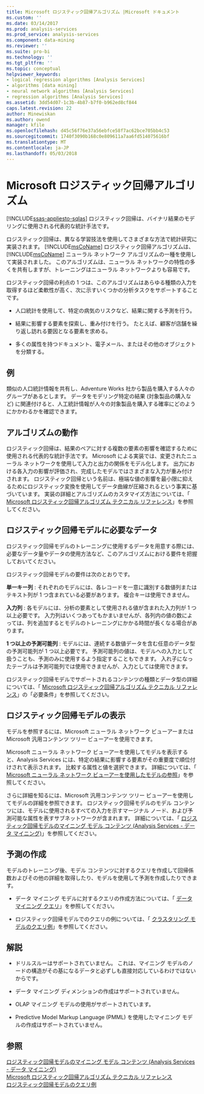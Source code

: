 ```yaml
---
title: Microsoft ロジスティック回帰アルゴリズム |Microsoft ドキュメント
ms.custom: ''
ms.date: 03/14/2017
ms.prod: analysis-services
ms.prod_service: analysis-services
ms.component: data-mining
ms.reviewer: ''
ms.suite: pro-bi
ms.technology: ''
ms.tgt_pltfrm: ''
ms.topic: conceptual
helpviewer_keywords:
- logical regression algorithms [Analysis Services]
- algorithms [data mining]
- neural network algorithms [Analysis Services]
- regression algorithms [Analysis Services]
ms.assetid: 3dd54d07-1c3b-4b87-b7f0-b962ed8cf844
caps.latest.revision: 22
author: Minewiskan
ms.author: owend
manager: kfile
ms.openlocfilehash: d45c56f76e37a56ebfce58f7ac62bce705bb4c53
ms.sourcegitcommit: 1740f3090b168c0e809611a7aa6fd514075616bf
ms.translationtype: MT
ms.contentlocale: ja-JP
ms.lasthandoff: 05/03/2018
---
```

# <a name="microsoft-logistic-regression-algorithm"></a>Microsoft ロジスティック回帰アルゴリズム
[!INCLUDE[ssas-appliesto-sqlas](../../includes/ssas-appliesto-sqlas.md)]
  ロジスティック回帰は、バイナリ結果のモデリングに使用される代表的な統計手法です。  
  
 ロジスティック回帰は、異なる学習技法を使用してさまざまな方法で統計研究に実装されます。 [!INCLUDE[msCoName](../../includes/msconame-md.md)] ロジスティック回帰アルゴリズムは、 [!INCLUDE[msCoName](../../includes/msconame-md.md)] ニューラル ネットワーク アルゴリズムの一種を使用して実装されました。 このアルゴリズムは、ニューラル ネットワークの特性の多くを共有しますが、トレーニングはニューラル ネットワークよりも容易です。  
  
 ロジスティック回帰の利点の 1 つは、このアルゴリズムはあらゆる種類の入力を取得するほど柔軟性が高く、次に示すいくつかの分析タスクをサポートすることです。  
  
-   人口統計を使用して、特定の病気のリスクなど、結果に関する予測を行う。  
  
-   結果に影響する要素を探索し、重み付けを行う。 たとえば、顧客が店舗を繰り返し訪れる要因となる要素を求める。  
  
-   多くの属性を持つドキュメント、電子メール、またはその他のオブジェクトを分類する。  
  
## <a name="example"></a>例  
 類似の人口統計情報を共有し、Adventure Works 社から製品を購入する人々のグループがあるとします。 データをモデリング特定の結果 (対象製品の購入など) に関連付けると、人工統計情報が人々の対象製品を購入する確率にどのようにかかわるかを確認できます。  
  
## <a name="how-the-algorithm-works"></a>アルゴリズムの動作  
 ロジスティック回帰は、結果のペアに対する複数の要素の影響を確認するために使用される代表的な統計手法です。 Microsoft による実装では、変更されたニューラル ネットワークを使用して入力と出力の関係をモデル化します。 出力における各入力の影響が評価され、完成したモデルではさまざまな入力が重み付けされます。 ロジスティック回帰という名前は、極端な値の影響を最小限に抑えるためにロジスティック変換を使用してデータ曲線が圧縮されるという事実に基づいています。 実装の詳細とアルゴリズムのカスタマイズ方法については、「 [Microsoft ロジスティック回帰アルゴリズム テクニカル リファレンス](../../analysis-services/data-mining/microsoft-logistic-regression-algorithm-technical-reference.md)」を参照してください。  
  
## <a name="data-required-for-logistic-regression-models"></a>ロジスティック回帰モデルに必要なデータ  
 ロジスティック回帰モデルのトレーニングに使用するデータを用意する際には、必要なデータ量やデータの使用方法など、このアルゴリズムにおける要件を把握しておいてください。  
  
 ロジスティック回帰モデルの要件は次のとおりです。  
  
 **単一キー列** : それぞれのモデルには、各レコードを一意に識別する数値列またはテキスト列が 1 つ含まれている必要があります。 複合キーは使用できません。  
  
 **入力列** : 各モデルには、分析の要素として使用される値が含まれた入力列が 1 つ以上必要です。 入力列はいくつあってもかまいませんが、各列内の値の数によっては、列を追加するとモデルのトレーニングにかかる時間が長くなる場合があります。  
  
 **1 つ以上の予測可能列** : モデルには、連続する数値データを含む任意のデータ型の予測可能列が 1 つ以上必要です。 予測可能列の値は、モデルへの入力として扱うことも、予測のみに使用するよう指定することもできます。 入れ子になったテーブルは予測可能列では使用できませんが、入力としては使用できます。  
  
 ロジスティック回帰モデルでサポートされるコンテンツの種類とデータ型の詳細については、「 [Microsoft ロジスティック回帰アルゴリズム テクニカル リファレンス](../../analysis-services/data-mining/microsoft-logistic-regression-algorithm-technical-reference.md)」の「必要条件」を参照してください。  
  
## <a name="viewing-a-logistic-regression-model"></a>ロジスティック回帰モデルの表示  
 モデルを参照するには、Microsoft ニューラル ネットワーク ビューアーまたは Microsoft 汎用コンテンツ ツリー ビューアーを使用できます。  
  
 Microsoft ニューラル ネットワーク ビューアーを使用してモデルを表示すると、Analysis Services には、特定の結果に影響する要素がその重要度で順位付けされて表示されます。 比較する属性と値を選択できます。 詳細については、「 [Microsoft ニューラル ネットワーク ビューアーを使用したモデルの参照](../../analysis-services/data-mining/browse-a-model-using-the-microsoft-neural-network-viewer.md)」を参照してください。  
  
 さらに詳細を知るには、Microsoft 汎用コンテンツ ツリー ビューアーを使用してモデルの詳細を参照できます。 ロジスティック回帰モデルのモデル コンテンツには、モデルに使用されるすべての入力を示すマージナル ノード、および予測可能な属性を表すサブネットワークが含まれます。 詳細については、「 [ロジスティック回帰モデルのマイニング モデル コンテンツ (Analysis Services - データ マイニング)](../../analysis-services/data-mining/mining-model-content-for-logistic-regression-models.md)」を参照してください。  
  
## <a name="creating-predictions"></a>予測の作成  
 モデルのトレーニング後、モデル コンテンツに対するクエリを作成して回帰係数およびその他の詳細を取得したり、モデルを使用して予測を作成したりできます。  
  
-   データ マイニング モデルに対するクエリの作成方法については、「 [データ マイニング クエリ](../../analysis-services/data-mining/data-mining-queries.md)」を参照してください。  
  
-   ロジスティック回帰モデルでのクエリの例については、「 [クラスタリング モデルのクエリ例](../../analysis-services/data-mining/clustering-model-query-examples.md)」を参照してください。  
  
## <a name="remarks"></a>解説  
  
-   ドリルスルーはサポートされていません。 これは、マイニング モデルのノードの構造がその基になるデータと必ずしも直接対応しているわけではないからです。  
  
-   データ マイニング ディメンションの作成はサポートされていません。  
  
-   OLAP マイニング モデルの使用がサポートされています。  
  
-   Predictive Model Markup Language (PMML) を使用したマイニング モデルの作成はサポートされていません。  
  
## <a name="see-also"></a>参照  
 [ロジスティック回帰モデルのマイニング モデル コンテンツ (Analysis Services - データ マイニング)](../../analysis-services/data-mining/mining-model-content-for-logistic-regression-models.md)   
 [Microsoft ロジスティック回帰アルゴリズム テクニカル リファレンス](../../analysis-services/data-mining/microsoft-logistic-regression-algorithm-technical-reference.md)   
 [ロジスティック回帰モデルのクエリ例](../../analysis-services/data-mining/logistic-regression-model-query-examples.md)  
  
  
